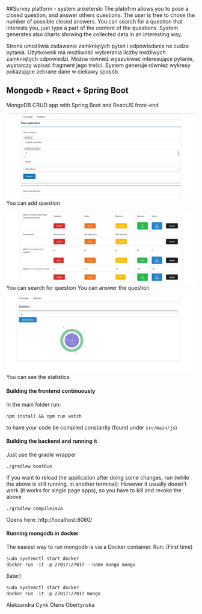 ##Survey platform - system anketerski
The platofrm allows you to pose a closed question, and answer others questions.
The user is free to chose the number of possible closed answers.
You can search for a question that interests you, just type a part of the content of the questions.
System generates also charts showing the collected data in an interesting way.

Strona umożliwia zadawanie zamkniętych pytań i odpowiadanie na cudze pytania.
Użytkownik ma możliwość wybierania liczby możliwych zamkniętych odpowiedzi.
Można również wyszukiwać interesujące pytanie, wystarczy wpisać fragment jego treści.
System generuje również wykresy pokazujące zebrane dane w ciekawy sposób.


## Mongodb + React + Spring Boot


MongoDB CRUD app with Spring Boot and ReactJS front-end

![You can add qouestion](/dodawanie_pytan.jpg)
You can add question




![You can search for qouestion](/wyszukiwanie_pytan.jpg)
You can search for question
You can answer the question




![You can see the statistics](/statystyki.jpg)
You can see the statistics



#### Building the frontend continuously

In the main folder run:

```
npm install && npm run watch
```

to have your code be compiled constantly (found under `src/main/js`)

#### Building the backend and running it
Just use the gradle wrapper
```
./gradlew bootRun
```

If you want to reload the application after doing some changes, run (while the above is still running, in another terminal):
However it usually doesn't work (it works for single page apps), so you have to kill and revoke the above
```
./gradlew compileJava
```
Opens here: http://localhost:8080/

#### Running mongodb in docker

The easiest way to run mongodb is via a Docker container. Run:
(First time)
```
sudo systemctl start docker
docker run -it -p 27017:27017 --name mongo mongo
```

(later)
```
sudo systemctl start docker
docker run -it -p 27017:27017 mongo
```

Aleksandra Cynk
Olens Obertynska

